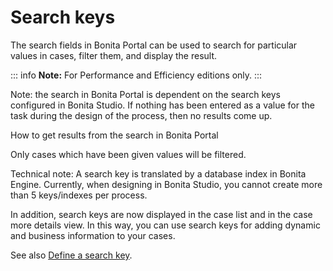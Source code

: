 # Search keys

The search fields in Bonita Portal can be used to search for particular values in cases, filter them, and display the result.

::: info
**Note:** For Performance and Efficiency editions only.
:::

Note: the search in Bonita Portal is dependent on the search keys configured in Bonita Studio. If nothing has been entered as a value for the task during the design of the process, then no results come up.

How to get results from the search in Bonita Portal <!--{.h2}-->

Only cases which have been given values will be filtered.

Technical note: A search key is translated by a database index in Bonita Engine. Currently, when designing in Bonita Studio, you cannot create more than 5 keys/indexes per process.

In addition, search keys are now displayed in the case list and in the case more details view. In this way, you can use search keys for adding dynamic and business information to your cases.

See also [Define a search key](define-a-search-index.md).
